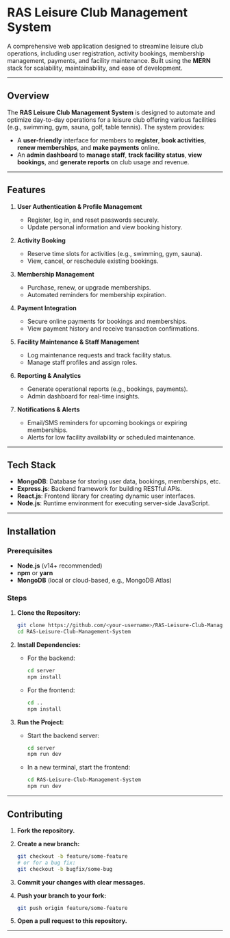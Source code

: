 # RAS Leisure Club Management System

A comprehensive web application designed to streamline leisure club operations, including user registration, activity bookings, membership management, payments, and facility maintenance. Built using the **MERN** stack for scalability, maintainability, and ease of development.

---

## Overview

The **RAS Leisure Club Management System** is designed to automate and optimize day-to-day operations for a leisure club offering various facilities (e.g., swimming, gym, sauna, golf, table tennis). The system provides:

- A **user-friendly** interface for members to **register**, **book activities**, **renew memberships**, and **make payments** online.
- An **admin dashboard** to **manage staff**, **track facility status**, **view bookings**, and **generate reports** on club usage and revenue.

---

## Features

1. **User Authentication & Profile Management**  
   - Register, log in, and reset passwords securely.
   - Update personal information and view booking history.

2. **Activity Booking**  
   - Reserve time slots for activities (e.g., swimming, gym, sauna).
   - View, cancel, or reschedule existing bookings.

3. **Membership Management**  
   - Purchase, renew, or upgrade memberships.
   - Automated reminders for membership expiration.

4. **Payment Integration**  
   - Secure online payments for bookings and memberships.
   - View payment history and receive transaction confirmations.

5. **Facility Maintenance & Staff Management**  
   - Log maintenance requests and track facility status.
   - Manage staff profiles and assign roles.

6. **Reporting & Analytics**  
   - Generate operational reports (e.g., bookings, payments).
   - Admin dashboard for real-time insights.

7. **Notifications & Alerts**  
   - Email/SMS reminders for upcoming bookings or expiring memberships.
   - Alerts for low facility availability or scheduled maintenance.

---

## Tech Stack

- **MongoDB**: Database for storing user data, bookings, memberships, etc.  
- **Express.js**: Backend framework for building RESTful APIs.  
- **React.js**: Frontend library for creating dynamic user interfaces.  
- **Node.js**: Runtime environment for executing server-side JavaScript.

---


## Installation

### Prerequisites

* **Node.js** (v14+ recommended)
* **npm** or **yarn**
* **MongoDB** (local or cloud-based, e.g., MongoDB Atlas)

### Steps

1. **Clone the Repository:**

   ```bash
   git clone https://github.com/<your-username>/RAS-Leisure-Club-Management-System.git
   cd RAS-Leisure-Club-Management-System
   ```

2. **Install Dependencies:**

   * For the backend:

     ```bash
     cd server
     npm install
     ```
   * For the frontend:

     ```bash
     cd ..
     npm install
     ```

3. **Run the Project:**

   * Start the backend server:

     ```bash
     cd server
     npm run dev
     ```
   * In a new terminal, start the frontend:

     ```bash
     cd RAS-Leisure-Club-Management-System
     npm run dev
     ```

---

## Contributing

1. **Fork the repository.**

2. **Create a new branch:**

   ```bash
   git checkout -b feature/some-feature
   # or for a bug fix:
   git checkout -b bugfix/some-bug
   ```

3. **Commit your changes with clear messages.**

4. **Push your branch to your fork:**

   ```bash
   git push origin feature/some-feature
   ```

5. **Open a pull request to this repository.**

---
